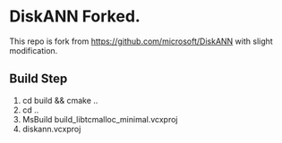 # DiskANN Forked.

This repo is fork from https://github.com/microsoft/DiskANN with slight modification.

## Build Step

1. cd build && cmake ..
2. cd ..
3. MsBuild build_libtcmalloc_minimal.vcxproj
4. diskann.vcxproj
